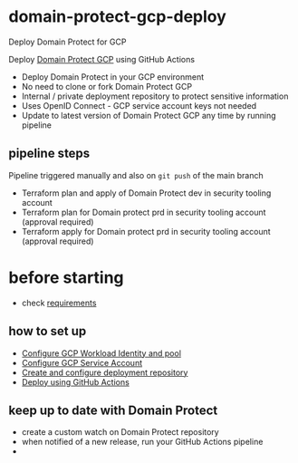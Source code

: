# domain-protect-gcp-deploy
Deploy Domain Protect for GCP

Deploy [Domain Protect GCP](https://github.com/ovotech/domain-protect-gcp) using GitHub Actions

* Deploy Domain Protect in your GCP environment
* No need to clone or fork Domain Protect GCP
* Internal / private deployment repository to protect sensitive information
* Uses OpenID Connect - GCP service account keys not needed
* Update to latest version of Domain Protect GCP any time by running pipeline

## pipeline steps
Pipeline triggered manually and also on `git push` of the main branch

* Terraform plan and apply of Domain Protect dev in security tooling account
* Terraform plan for Domain protect prd in security tooling account (approval required)
* Terraform apply for Domain protect prd in security tooling account (approval required)

# before starting
* check [requirements](https://github.com/ovotech/domain-protect-gcp)

## how to set up
* [Configure GCP Workload Identity and pool](docs/WORKLOAD.md)
* [Configure GCP Service Account](docs/SERVICE.md)
* [Create and configure deployment repository](docs/REPO.md)
* [Deploy using GitHub Actions](docs/DEPLOY.md)

## keep up to date with Domain Protect
* create a custom watch on Domain Protect repository
* when notified of a new release, run your GitHub Actions pipeline
* 